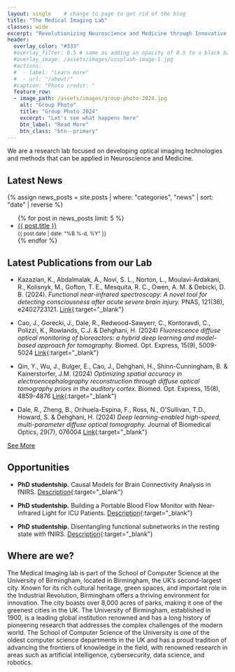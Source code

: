 ```yaml
---
layout: single    # change to page to get rid of the blog
title: "The Medical Imaging Lab"
classes: wide
excerpt: "Revolutionizing Neuroscience and Medicine through Innovative Optical Imaging"
header:
  overlay_color: "#333"
  #overlay_filter: 0.5 # same as adding an opacity of 0.5 to a black background
  #overlay_image: /assets/images/unsplash-image-1.jpg
  #actions:
  #  - label: "Learn more"
  #  - url: "/about/"
  #caption: "Photo credit: "
  feature_row:
  - image_path: /assets/images/group-photo-2024.jpg
    alt: "Group Photo"
    title: "Group Photo 2024"
    excerpt: "Let's see what happens here"
    btn_label: "Read More"
    btn_class: "btn--primary"
---
```



We are a research lab focused on developing optical imaging technologies and methods that can be applied in Neuroscience and Medicine.

## Latest News

{% assign news_posts = site.posts | where: "categories", "news" | sort: "date" | reverse %}
<ul>
  {% for post in news_posts limit: 5 %}
    <li>
      <a href="{{ post.url | relative_url }}">{{ post.title }}</a> <br>
      <small>{{ post.date | date: "%B %-d, %Y" }}</small>
    </li>
  {% endfor %}
</ul>


## Latest Publications from our Lab
- Kazazian, K., Abdalmalak, A., Novi, S. L., Norton, L., Moulavi-Ardakani, R., Kolisnyk, M., Gofton, T. E., Mesquita, R. C., Owen, A. M. & Debicki, D. B. (2024). *Functional near-infrared spectroscopy: A novel tool for detecting consciousness after acute severe brain injury.* PNAS, 121(36), e2402723121. [Link](https://doi.org/10.1073/pnas.2402723121){:target="_blank"}
  
- Cao, J., Gorecki, J., Dale, R., Redwood-Sawyerr, C., Kontoravdi, C., Polizzi, K., Rowlands, C.J. & Dehghani, H. (2024) *Fluorescence diffuse optical monitoring of bioreactors: a hybrid deep learning and model-based approach for tomography.* Biomed. Opt. Express, 15(9), 5009-5024 [Link](https://doi.org/10.1364/BOE.529884){:target="_blank"}

- Qin, Y., Wu, J., Bulger, E., Cao, J., Dehghani, H., Shinn-Cunningham, B. & Kainerstorfer, J.M. (2024) *Optimizing spatial accuracy in electroencephalography reconstruction through diffuse optical tomography priors in the auditory cortex.* Biomed. Opt. Express, 15(8), 4859-4876 [Link](https://doi.org/10.1364/BOE.531576){:target="_blank"}

- Dale, R., Zheng, B., Orihuela-Espina, F., Ross, N., O'Sullivan, T.D., Howard, S. & Dehghani, H. (2024) *Deep learning-enabled high-speed, multi-parameter diffuse optical tomography.* Journal of Biomedical Optics, 29(7), 076004 [Link](https://doi.org/10.1117/1.JBO.29.7.076004){:target="_blank"}

[See More](/publications/)


## Opportunities
- **PhD studentship.**  Causal Models for Brain Connectivity Analysis in fNIRS. [Description](https://www.findaphd.com/phds/project/causal-models-for-brain-connectivity-analysis-in-fnirs/?p174706){:target="_blank"}

- **PhD studentship.** Building a Portable Blood Flow Monitor with Near-Infrared Light for ICU Patients. [Description](https://www.findaphd.com/phds/project/building-a-portable-blood-flow-monitor-with-near-infrared-light-for-icu-patients/?p168155){:target="_blank"}

- **PhD studentship.** Disentangling functional subnetworks in the resting state with fNIRS. [Description](https://www.findaphd.com/phds/project/disentangling-functional-subnetworks-in-the-resting-state-with-fnirs/?p168974){:target="_blank"}


## Where are we?
The Medical Imaging lab is part of the School of Computer Science at the University of Birmingham, located in Birmingham, the UK’s second-largest city. Known for its rich cultural heritage, green spaces, and important role in the Industrial Revolution, Birmingham offers a thriving environment for innovation. The city boasts over 8,000 acres of parks, making it one of the greenest cities in the UK. The University of Birmingham, established in 1900, is a leading global institution renowned and has a long history of pioneering research that addresses the complex challenges of the modern world. The School of Computer Science of the University is one of the oldest computer science departments in the UK and has a proud tradition of advancing the frontiers of knowledge in the field, with renowned research in areas such as artificial intelligence, cybersecurity, data science, and robotics.

<!--
<div id="map"></div>

<style>
#map {
  height: 400px;
  width: 100%;
  margin-top: 20px;
}

h4 {
  color: #2c3e50; /* Dark blue */
}

</style>

<script>
  function initMap() {
    var schoolLocation = {lat: 52.4508, lng: -1.9305};
    var map = new google.maps.Map(document.getElementById('map'), {
      zoom: 15,
      center: schoolLocation
    });
    var marker = new google.maps.Marker({
      position: schoolLocation,
      map: map
    });
  }
</script>
<script async defer
src="https://maps.googleapis.com/maps/api/js?key=YOUR_API_KEY&callback=initMap">
</script>
-->